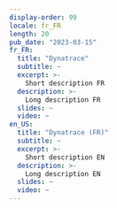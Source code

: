 ```yaml
---
display-order: 99
locale: fr_FR
length: 20
pub_date: "2023-03-15"
fr_FR:
  title: "Dynatrace"
  subtitle: ~
  excerpt: >-
    Short description FR
  description: >-
    Long description FR
  slides: ~
  video: ~
en_US:
  title: "Dynatrace (FR)"
  subtitle: ~
  excerpt: >-
    Short description EN
  description: >-
    Long description EN
  slides: ~
  video: ~
---
```

